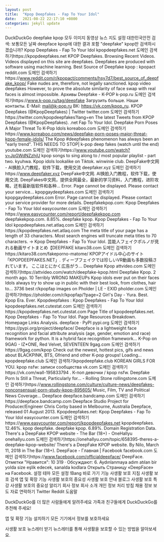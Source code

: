```yaml
---
layout: post
title:  "Kpop Deepfakes - Fap To Your Idol"
date:   2021-08-22 22:17:10 +0800
categories: jekyll update
---
```

DuckDuckGo
deepfake kpop
모두
이미지
동영상
뉴스
지도
설정
대한민국안전 검색: 보통모든 날짜
deepface kpop에 대한 결과 포함
"deepfake" kpop만 검색하시겠습니까?
Kpop Deepfakes - Fap To Your Idol
kpopdeepfakes.net 도메인 검색하기https://kpopdeepfakes.net
KPOP Deepfakes. Browsing Recent Videos. Videos displayed on this site are deepfakes. Deepfakes are produced with software using machine learning.
Best Source of Deepfake kpop : kpopact
reddit.com 도메인 검색하기https://www.reddit.com/r/kpopact/comments/hsy7d7/best_source_of_deepfake_kpop/
Fake nudes are, therefore, not legally sanctioned. kpop video deepfakes However, to prove the absolute similarity of face swap with real faces is almost impossible.
Архивы Deepfake - K-POP
k-pop.ru 도메인 검색하기https://www.k-pop.ru/tag/deepfake
Загрузить больше. Наши контакты. E-Mail: mail@k-pop.ru ВК: https://vk.com/kpop_ru.
KPOP Deepfakes (@KpopDeepfakes) | Twitter
twitter.com 도메인 검색하기https://twitter.com/kpopdeepfakes?lang=en
The latest Tweets from KPOP Deepfakes (@KpopDeepfakes). .net Fap To Your Idol.
Deepfake Porn Poses A Major Threat To K-Pop Idols
koreaboo.com 도메인 검색하기https://www.koreaboo.com/news/deepfake-porn-poses-major-threat-kpop-female-idols/
The Kpop #deepfakes phenomenon has always been an "early trend".
THIS NEEDS TO STOP| k-pop deep fakes (watch until the end)
youtube.com 도메인 검색하기https://www.youtube.com/watch?v=JpGWdNZzhjU
kpop songs to sing along to / most popular playlist - part two. kyuhwa. Kpop idols lookalike on Tiktok. winwinie club.
DeepFake中文网 - AI换脸入门教程，软件下载，使用交流
deepfaker.xyz 도메인 검색하기https://www.deepfaker.xyz
DeepFake中文网. AI换脸入门教程，软件下载，使用交流. DeepFakes中文网，提供全网最全，最新的学习资料，入门教程，进阶攻略，还有最新版软件和各种...
Error. Page cannot be displayed. Please contact your service...
kpopgaydeepfakes.com 도메인 검색하기kpopgaydeepfakes.com
Error. Page cannot be displayed. Please contact your service provider for more details.
Deepfakekpop.com: Kpop Deepfakes - Fap To Your Idol
easycounter.com 도메인 검색하기https://www.easycounter.com/report/deepfakekpop.com
deepfakekpop.com. 8.85%. deepfake kpop.
Kpop Deepfakes - Fap To Your Idol
kpopdeepfakes.net.atlaq.com 도메인 검색하기https://kpopdeepfakes.net.atlaq.com
The meta title of your page has a length of 33 characters. Most search engines will truncate meta titles to 70 characters. -> Kpop Deepfakes - Fap To Your Idol.
芸能人フェイクポルノが見れる動画サイトまとめ【DEEPFAKE
kitaro38.com 도메인 검색하기https://kitaro38.com/fakeporno-matome/
KPOPアイドル中心のサイト「KPOPDEEPFAKES.NET」. ディープフェイクでは珍しいVR動画も多数投稿されています。 ここはとにかく広告がう...
Deepfake Kpop
attvideo.com 도메인 검색하기https://attvideo.com/watch/deepfake-kpop.html
Deepfake Kpop. 2 month ago. 10 Terribly WRONG MAKEUPs Kpop idols ever put on their faces Idols always try to show up in public with their best look, from clothes, hair to...
3736 best r/kpopfap images on Pholder | LE - EXID
pholder.com 도메인 검색하기https://pholder.com/r/kpopfap/?page=2
Girl's Day - Yura. Best. Kpop Era. Ever.
Kpopdeepfakes : Kpop Deepfakes - Fap To Your Idol
kpopdeepfakes.net.cutestat.com 도메인 검색하기https://kpopdeepfakes.net.cutestat.com
Page Title of kpopdeepfakes.net. Kpop Deepfakes - Fap To Your Idol. Page Resources Breakdown. Homepage Links Analysis.
deepface · PyPI
pypi.org 도메인 검색하기https://pypi.org/project/deepface/
Deepface is a lightweight face recognition and facial attribute analysis (age, gender, emotion and race) framework for python. It is a hybrid face recognition framework...
K-Pop on 9GAG - IZ*ONE, Red Velvet, SEVENTEEN
9gag.com 도메인 검색하기https://9gag.com/kpop
Check out the newest, hottest pics, gifs and news about BLACKPINK, BTS, Gfriend and other K-pop groups!
Loading...
kpopdeepfake.club 도메인 검색하기kpopdeepfake.club
KOREAN GIRLS FOR YOU. kpop nsfw: записи сообщества
vk.com 도메인 검색하기https://vk.com/wall-195833794
. К-поп девочки / kpop nsfw.
Deepfake Porn Is Still a Threat, Particularly for... - Rolling Stone
rollingstone.com 도메인 검색하기https://www.rollingstone.com/culture/culture-news/deepfakes-nonconsensual-porn-study-kpop-895605/
Music, Film, TV and Political News Coverage...
Deepface
deepface.bandcamp.com 도메인 검색하기https://deepface.bandcamp.com
Deepface Studio Project for Producer/Engineer Chris Corby based in Melbourne, Australia Deepface, released 01 August 2013.
Kpopdeepfakes.net: Kpop Deepfakes - Fap To Your Idol
easycounter.com 도메인 검색하기https://www.easycounter.com/report/kpopdeepfakes.net
kpopdeepfakes. 12.46%. kpop deepfake. deepfake kpop. 6.89%. Domain Registration Data.
There's a DeepFake KPOP website - The Bar (18+) - OneHallyu
onehallyu.com 도메인 검색하기https://onehallyu.com/topic/658395-theres-a-deepfake-kpop-website/
There's a DeepFake KPOP website. By NiIo, March 11, 2018 in The Bar (18+).
DeepFace - Главная | Facebook
facebook.com 도메인 검색하기https://www.facebook.com/officialdeepface/
DeepFace. Отметки "Нравится": 10 319 · Обсуждают: 6. Aydınlanmaya adım atılan bir yolda size eşlik edecek, sanalda kodlara Открыть Страницу «DeepFace» на Facebook.
설정
테마
모든 설정
!Bang 바로 가기 기능
사생활 보호 지침
사생활 보호 검색
앱 및 확장 기능
사생활 보호의 중요성
사생활 보호 안내 블로그
사생활 보호 특강
사생활 보호의 중요성 알리기
회사 정보
회사 소개
개인 정보 처리 방침
채용 정보
보도 자료
연락하기
Twitter
Reddit
도움말

DuckDuckGo를 더 많은 사람들에게 알려주세요
가족과 친구들에게 DuckDuckGo를 추천해 주세요!


앱 및 확장 기능 설치하기
모든 기기에서 정보를 보호하세요


사생활 보호 뉴스레터 받기
뉴스레터를 통해 사생활을 보호할 수 있는 방법을 알아보세요.